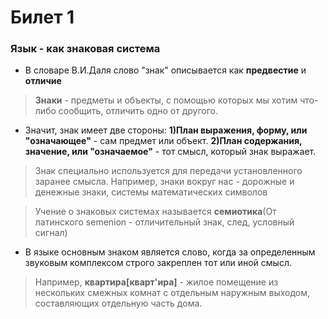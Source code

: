 # Билет 1

### Язык - как знаковая система

- В словаре В.И.Даля слово "знак" описывается как **предвестие** и **отличие**
> **Знаки** - предметы и объекты, с помощью которых мы хотим что-либо сообщить, отличить одно от другого.
- Значит, знак имеет две стороны:
**1)План выражения, форму, или "означающее"** - сам предмет или объект.
**2)План содержания, значение, или "означаемое"** - тот смысл, который знак выражает.

> Знак специально используется для передачи установленного заранее смысла. 
> Например, знаки вокруг нас - дорожные и денежные знаки, системы математических символов

>Учение о знаковых системах называется **семиотика**(От латинского semenion - отличительный знак, след, условный сигнал)


- В языке основным знаком является слово, когда за определенным звуковым комплексом строго закреплен тот или иной смысл.
> Например, **квартира[кварт'ира]** - жилое помещение из нескольких смежных комнат с отдельным наружным выходом, составляющих отдельную часть дома.